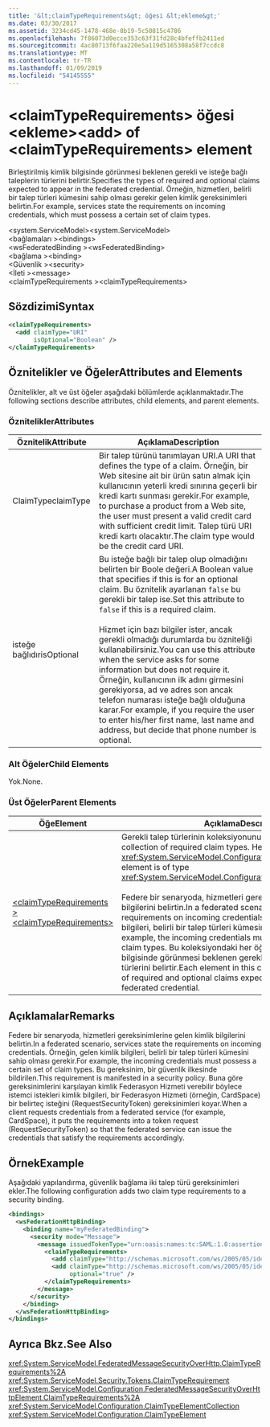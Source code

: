 ```yaml
---
title: '&lt;claimTypeRequirements&gt; öğesi &lt;ekleme&gt;'
ms.date: 03/30/2017
ms.assetid: 3234cd45-1478-468e-8b19-5c50815c4786
ms.openlocfilehash: 7f86073d0ecce353c63f31fd28c4bfeffb2411ed
ms.sourcegitcommit: 4ac80713f6faa220e5a119d5165308a58f7ccdc8
ms.translationtype: MT
ms.contentlocale: tr-TR
ms.lasthandoff: 01/09/2019
ms.locfileid: "54145555"
---
```

# <a name="ltaddgt-of-ltclaimtyperequirementsgt-element"></a><span data-ttu-id="0c60f-102">&lt;claimTypeRequirements&gt; öğesi &lt;ekleme&gt;</span><span class="sxs-lookup"><span data-stu-id="0c60f-102">&lt;add&gt; of &lt;claimTypeRequirements&gt; element</span></span>
<span data-ttu-id="0c60f-103">Birleştirilmiş kimlik bilgisinde görünmesi beklenen gerekli ve isteğe bağlı taleplerin türlerini belirtir.</span><span class="sxs-lookup"><span data-stu-id="0c60f-103">Specifies the types of required and optional claims expected to appear in the federated credential.</span></span> <span data-ttu-id="0c60f-104">Örneğin, hizmetleri, belirli bir talep türleri kümesini sahip olması gerekir gelen kimlik gereksinimleri belirtin.</span><span class="sxs-lookup"><span data-stu-id="0c60f-104">For example, services state the requirements on incoming credentials, which must possess a certain set of claim types.</span></span>  
  
 <span data-ttu-id="0c60f-105">\<system.ServiceModel></span><span class="sxs-lookup"><span data-stu-id="0c60f-105">\<system.ServiceModel></span></span>  
<span data-ttu-id="0c60f-106">\<bağlamaları ></span><span class="sxs-lookup"><span data-stu-id="0c60f-106">\<bindings></span></span>  
<span data-ttu-id="0c60f-107">\<wsFederatedBinding ></span><span class="sxs-lookup"><span data-stu-id="0c60f-107">\<wsFederatedBinding></span></span>  
<span data-ttu-id="0c60f-108">\<bağlama ></span><span class="sxs-lookup"><span data-stu-id="0c60f-108">\<binding></span></span>  
<span data-ttu-id="0c60f-109">\<Güvenlik ></span><span class="sxs-lookup"><span data-stu-id="0c60f-109">\<security></span></span>  
<span data-ttu-id="0c60f-110">\<İleti ></span><span class="sxs-lookup"><span data-stu-id="0c60f-110">\<message></span></span>  
<span data-ttu-id="0c60f-111">\<claimTypeRequirements ></span><span class="sxs-lookup"><span data-stu-id="0c60f-111">\<claimTypeRequirements></span></span>  
  
## <a name="syntax"></a><span data-ttu-id="0c60f-112">Sözdizimi</span><span class="sxs-lookup"><span data-stu-id="0c60f-112">Syntax</span></span>  
  
```xml  
<claimTypeRequirements>
  <add claimType="URI"
       isOptional="Boolean" />
</claimTypeRequirements>
```  
  
## <a name="attributes-and-elements"></a><span data-ttu-id="0c60f-113">Öznitelikler ve Öğeler</span><span class="sxs-lookup"><span data-stu-id="0c60f-113">Attributes and Elements</span></span>  
 <span data-ttu-id="0c60f-114">Öznitelikler, alt ve üst öğeler aşağıdaki bölümlerde açıklanmaktadır.</span><span class="sxs-lookup"><span data-stu-id="0c60f-114">The following sections describe attributes, child elements, and parent elements.</span></span>  
  
### <a name="attributes"></a><span data-ttu-id="0c60f-115">Öznitelikler</span><span class="sxs-lookup"><span data-stu-id="0c60f-115">Attributes</span></span>  
  
|<span data-ttu-id="0c60f-116">Öznitelik</span><span class="sxs-lookup"><span data-stu-id="0c60f-116">Attribute</span></span>|<span data-ttu-id="0c60f-117">Açıklama</span><span class="sxs-lookup"><span data-stu-id="0c60f-117">Description</span></span>|  
|---------------|-----------------|  
|<span data-ttu-id="0c60f-118">ClaimType</span><span class="sxs-lookup"><span data-stu-id="0c60f-118">claimType</span></span>|<span data-ttu-id="0c60f-119">Bir talep türünü tanımlayan URI.</span><span class="sxs-lookup"><span data-stu-id="0c60f-119">A URI that defines the type of a claim.</span></span> <span data-ttu-id="0c60f-120">Örneğin, bir Web sitesine ait bir ürün satın almak için kullanıcının yeterli kredi sınırına geçerli bir kredi kartı sunması gerekir.</span><span class="sxs-lookup"><span data-stu-id="0c60f-120">For example, to purchase a product from a Web site, the user must present a valid credit card with sufficient credit limit.</span></span> <span data-ttu-id="0c60f-121">Talep türü URI kredi kartı olacaktır.</span><span class="sxs-lookup"><span data-stu-id="0c60f-121">The claim type would be the credit card URI.</span></span>|  
|<span data-ttu-id="0c60f-122">isteğe bağlıdır</span><span class="sxs-lookup"><span data-stu-id="0c60f-122">isOptional</span></span>|<span data-ttu-id="0c60f-123">Bu isteğe bağlı bir talep olup olmadığını belirten bir Boole değeri.</span><span class="sxs-lookup"><span data-stu-id="0c60f-123">A Boolean value that specifies if this is for an optional claim.</span></span> <span data-ttu-id="0c60f-124">Bu öznitelik ayarlanan `false` bu gerekli bir talep ise.</span><span class="sxs-lookup"><span data-stu-id="0c60f-124">Set this attribute to `false` if this is a required claim.</span></span><br /><br /> <span data-ttu-id="0c60f-125">Hizmet için bazı bilgiler ister, ancak gerekli olmadığı durumlarda bu özniteliği kullanabilirsiniz.</span><span class="sxs-lookup"><span data-stu-id="0c60f-125">You can use this attribute when the service asks for some information but does not require it.</span></span> <span data-ttu-id="0c60f-126">Örneğin, kullanıcının ilk adını girmesini gerekiyorsa, ad ve adres son ancak telefon numarası isteğe bağlı olduğuna karar.</span><span class="sxs-lookup"><span data-stu-id="0c60f-126">For example, if you require the user to enter his/her first name, last name and address, but decide that phone number is optional.</span></span>|  
  
### <a name="child-elements"></a><span data-ttu-id="0c60f-127">Alt Öğeler</span><span class="sxs-lookup"><span data-stu-id="0c60f-127">Child Elements</span></span>  
 <span data-ttu-id="0c60f-128">Yok.</span><span class="sxs-lookup"><span data-stu-id="0c60f-128">None.</span></span>  
  
### <a name="parent-elements"></a><span data-ttu-id="0c60f-129">Üst Öğeler</span><span class="sxs-lookup"><span data-stu-id="0c60f-129">Parent Elements</span></span>  
  
|<span data-ttu-id="0c60f-130">Öğe</span><span class="sxs-lookup"><span data-stu-id="0c60f-130">Element</span></span>|<span data-ttu-id="0c60f-131">Açıklama</span><span class="sxs-lookup"><span data-stu-id="0c60f-131">Description</span></span>|  
|-------------|-----------------|  
|[<span data-ttu-id="0c60f-132">\<claimTypeRequirements ></span><span class="sxs-lookup"><span data-stu-id="0c60f-132">\<claimTypeRequirements></span></span>](../../../../../docs/framework/configure-apps/file-schema/wcf/claimtyperequirements-for-message.md)|<span data-ttu-id="0c60f-133">Gerekli talep türlerinin koleksiyonunu belirtir.</span><span class="sxs-lookup"><span data-stu-id="0c60f-133">Specifies a collection of required claim types.</span></span> <span data-ttu-id="0c60f-134">Her öğe türünde <xref:System.ServiceModel.Configuration.ClaimTypeElement>.</span><span class="sxs-lookup"><span data-stu-id="0c60f-134">Each element is of type <xref:System.ServiceModel.Configuration.ClaimTypeElement>.</span></span><br /><br /> <span data-ttu-id="0c60f-135">Federe bir senaryoda, hizmetleri gereksinimlerine gelen kimlik bilgilerini belirtin.</span><span class="sxs-lookup"><span data-stu-id="0c60f-135">In a federated scenario, services state the requirements on incoming credentials.</span></span> <span data-ttu-id="0c60f-136">Örneğin, gelen kimlik bilgileri, belirli bir talep türleri kümesini sahip olması gerekir.</span><span class="sxs-lookup"><span data-stu-id="0c60f-136">For example, the incoming credentials must possess a certain set of claim types.</span></span> <span data-ttu-id="0c60f-137">Bu koleksiyondaki her öğe bir birleştirilmiş kimlik bilgisinde görünmesi beklenen gerekli ve isteğe bağlı taleplerin türlerini belirtir.</span><span class="sxs-lookup"><span data-stu-id="0c60f-137">Each element in this collection specifies the types of required and optional claims expected to appear in a federated credential.</span></span>|  
  
## <a name="remarks"></a><span data-ttu-id="0c60f-138">Açıklamalar</span><span class="sxs-lookup"><span data-stu-id="0c60f-138">Remarks</span></span>  
 <span data-ttu-id="0c60f-139">Federe bir senaryoda, hizmetleri gereksinimlerine gelen kimlik bilgilerini belirtin.</span><span class="sxs-lookup"><span data-stu-id="0c60f-139">In a federated scenario, services state the requirements on incoming credentials.</span></span> <span data-ttu-id="0c60f-140">Örneğin, gelen kimlik bilgileri, belirli bir talep türleri kümesini sahip olması gerekir.</span><span class="sxs-lookup"><span data-stu-id="0c60f-140">For example, the incoming credentials must possess a certain set of claim types.</span></span> <span data-ttu-id="0c60f-141">Bu gereksinim, bir güvenlik ilkesinde bildirilen.</span><span class="sxs-lookup"><span data-stu-id="0c60f-141">This requirement is manifested in a security policy.</span></span> <span data-ttu-id="0c60f-142">Buna göre gereksinimlerini karşılayan kimlik Federasyon Hizmeti verebilir böylece istemci istekleri kimlik bilgileri, bir Federasyon Hizmeti (örneğin, CardSpace) bir belirteç isteğini (RequestSecurityToken) gereksinimleri koyar.</span><span class="sxs-lookup"><span data-stu-id="0c60f-142">When a client requests credentials from a federated service (for example, CardSpace), it puts the requirements into a token request (RequestSecurityToken) so that the federated service can issue the credentials that satisfy the requirements accordingly.</span></span>  
  
## <a name="example"></a><span data-ttu-id="0c60f-143">Örnek</span><span class="sxs-lookup"><span data-stu-id="0c60f-143">Example</span></span>  
 <span data-ttu-id="0c60f-144">Aşağıdaki yapılandırma, güvenlik bağlama iki talep türü gereksinimleri ekler.</span><span class="sxs-lookup"><span data-stu-id="0c60f-144">The following configuration adds two claim type requirements to a security binding.</span></span>  
  
```xml  
<bindings>
  <wsFederationHttpBinding>
    <binding name="myFederatedBinding">
      <security mode="Message">
        <message issuedTokenType="urn:oasis:names:tc:SAML:1.0:assertion">
          <claimTypeRequirements>
            <add claimType="http://schemas.microsoft.com/ws/2005/05/identity/claims/EmailAddress" />
            <add claimType="http://schemas.microsoft.com/ws/2005/05/identity/claims/UserName"
                 optional="true" />
          </claimTypeRequirements>
        </message>
      </security>
    </binding>
  </wsFederationHttpBinding>
</bindings>
```  
  
## <a name="see-also"></a><span data-ttu-id="0c60f-145">Ayrıca Bkz.</span><span class="sxs-lookup"><span data-stu-id="0c60f-145">See Also</span></span>  
 <xref:System.ServiceModel.FederatedMessageSecurityOverHttp.ClaimTypeRequirements%2A>  
 <xref:System.ServiceModel.Security.Tokens.ClaimTypeRequirement>  
 <xref:System.ServiceModel.Configuration.FederatedMessageSecurityOverHttpElement.ClaimTypeRequirements%2A>  
 <xref:System.ServiceModel.Configuration.ClaimTypeElementCollection>  
 <xref:System.ServiceModel.Configuration.ClaimTypeElement>
